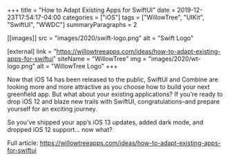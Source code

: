 +++
title = "How to Adapt Existing Apps for SwiftUI"
date = 2019-12-23T17:54:17-04:00
categories = ["iOS"]
tags = ["WillowTree", "UIKit", "SwiftUI", "WWDC"]
summaryParagraphs = 2

[[images]]
	src = "images/2020/swift-logo.png"
	alt = "Swift Logo"

[external]
	link = "https://willowtreeapps.com/ideas/how-to-adapt-existing-apps-for-swiftui"
	siteName = "WillowTree"
	img = "images/2020/wt-logo.png"
	alt = "WillowTree Logo"
+++

Now that iOS 14 has been released to the public, SwiftUI and Combine are looking more and more attractive as you choose how to build your next greenfield app. But what about your existing applications? If you’re ready to drop iOS 12 and blaze new trails with SwiftUI, congratulations–and prepare yourself for an exciting journey.

So you’ve shipped your app’s iOS 13 updates, added dark mode, and dropped iOS 12 support… now what?

Full article: https://willowtreeapps.com/ideas/how-to-adapt-existing-apps-for-swiftui
